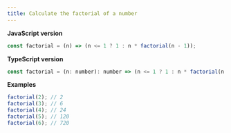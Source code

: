 ```yaml
---
title: Calculate the factorial of a number
---
```


**JavaScript version**

```js
const factorial = (n) => (n <= 1 ? 1 : n * factorial(n - 1));
```

**TypeScript version**

```js
const factorial = (n: number): number => (n <= 1 ? 1 : n * factorial(n - 1));
```

**Examples**

```js
factorial(2); // 2
factorial(3); // 6
factorial(4); // 24
factorial(5); // 120
factorial(6); // 720
```
